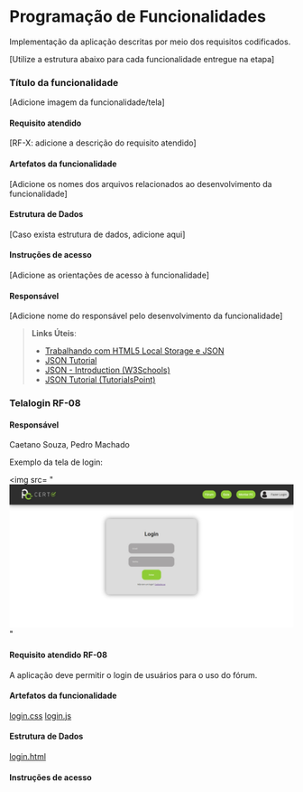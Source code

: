 # Programação de Funcionalidades

Implementação da aplicação descritas por meio dos requisitos codificados. 

[Utilize a estrutura abaixo para cada funcionalidade entregue na etapa]

### Título da funcionalidade

[Adicione imagem da funcionalidade/tela]


#### Requisito atendido

[RF-X: adicione a descrição do requisito atendido]


#### Artefatos da funcionalidade

[Adicione os nomes dos arquivos relacionados ao desenvolvimento da funcionalidade]


#### Estrutura de Dados

[Caso exista estrutura de dados, adicione aqui]


#### Instruções de acesso

[Adicione as orientações de acesso à funcionalidade]


#### Responsável

[Adicione nome do responsável pelo desenvolvimento da funcionalidade]




> **Links Úteis**:
> - [Trabalhando com HTML5 Local Storage e JSON](https://www.devmedia.com.br/trabalhando-com-html5-local-storage-e-json/29045)
> - [JSON Tutorial](https://www.w3resource.com/JSON)
> - [JSON - Introduction (W3Schools)](https://www.w3schools.com/js/js_json_intro.asp)
> - [JSON Tutorial (TutorialsPoint)](https://www.tutorialspoint.com/json/index.htm)


### Telalogin RF-08

#### Responsável

Caetano Souza, Pedro Machado

Exemplo da tela de login:

<img src= "![alt text](<img/e3 login.jpg>)"

#### Requisito atendido RF-08

A aplicação deve permitir o login de usuários para o uso do fórum.


#### Artefatos da funcionalidade


[login.css](../codigo-fonte/css/Login.css)
[login.js](../codigo-fonte/js/Login.js)

#### Estrutura de Dados

[login.html](../codigo-fonte/Login.html)


#### Instruções de acesso


